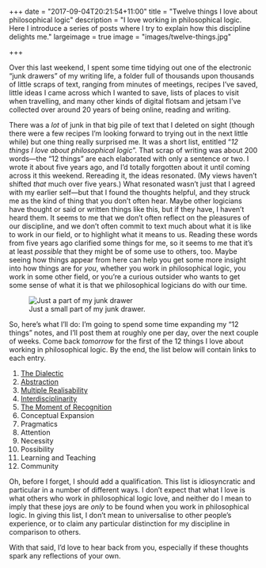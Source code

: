 +++
date = "2017-09-04T20:21:54+11:00"
title = "Twelve things I love about philosophical logic"
description = "I love working in philosophical logic. Here I introduce a series of posts where I try to explain how this discipline delights me."
largeimage = true
image = "images/twelve-things.jpg"

+++

Over this last weekend, I spent some time tidying out one of the electronic &ldquo;junk drawers&rdquo; of my writing life, a folder full of thousands upon thousands of little scraps of text, ranging from minutes of meetings, recipes I&rsquo;ve saved, little ideas I came across which I wanted to save, lists of places to visit when travelling, and many other kinds of digital flotsam and jetsam I&rsquo;ve collected over around 20 years of being online, reading and writing.

There was a _lot_ of junk in that big pile of text that I deleted on sight (though there were a few recipes I&rsquo;m looking forward to trying out in the next little while) but one thing really surprised me. It was a short list, entitled &ldquo;_12 things I love about philosophical logic_&rdquo;. That scrap of writing was about 200 words&mdash;the &ldquo;12 things&rdquo; are each elaborated with only a sentence or two. I wrote it about five years ago, and I&rsquo;d totally forgotten about it until coming across it this weekend. Rereading it, the ideas resonated. (My views haven&rsquo;t shifted _that_ much over five years.) What resonated wasn&rsquo;t just that I agreed with my earlier self&mdash;but that I found the thoughts helpful, and they struck me as the kind of thing that you don&rsquo;t often hear. Maybe other logicians have thought or said or written things like this, but if they have, I haven&rsquo;t heard them. It seems to me that we don&rsquo;t often reflect on the pleasures of our discipline, and we don&rsquo;t often commit to text much about what it is like to work in our field, or to highlight what it means to us. Reading these words from five years ago clarified some things for me, so it seems to me that it&rsquo;s at least _possible_ that they might be of some use to others, too. Maybe seeing how things appear from here can help you get some more insight into how things are for _you_, whether you work in philosophical logic, you work in some other field, or you&rsquo;re a curious outsider who wants to get some sense of what it is that we philosophical logicians do with our time. 

<figure>
	<img src="/images/twelve-things.jpg" alt="Just a part of my junk drawer">
	<figcaption>Just a small part of my junk drawer.</figcaption>
</figure>


So, here&rsquo;s what I&rsquo;ll do: I&rsquo;m going to spend some time expanding my &ldquo;12 things&rdquo; notes, and I&rsquo;ll post them at roughly one per day, over the next couple of weeks. Come back _tomorrow_ for the first of the 12 things I love about working in philosophical logic. By the end, the list below will contain links to each entry. 

1. [The Dialectic](/news/2017/twelve-things-01-the-dialectic/)
2. [Abstraction](/news/2017/twelve-things-02-abstraction/)
3. [Multiple Realisability](/news/2017/twelve-things-03-multiple-realisability/)
4. [Interdisciplinarity](/news/2017/twelve-things-04-interdisciplinarity/)
5. [The Moment of Recognition](/news/2017/twelve-things-05-recognition/)
6. Conceptual Expansion
7. Pragmatics
8. Attention
9. Necessity
10. Possibility
11. Learning and Teaching
12. Community

Oh, before I forget, I should add a qualification. This list is idiosyncratic and particular in a number of different ways. I don&rsquo;t expect that what I love is what others who work in philosophical logic love, and neither do I mean to imply that these joys are _only_ to be found when you work in philosophical logic.  In giving this list, I don&rsquo;t mean to universalise to other people&rsquo;s experience, or to claim any particular distinction for my discipline in comparison to others.

With that said, I&rsquo;d love to hear back from you, especially if these thoughts spark any reflections of your own.
